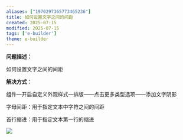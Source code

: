 ```yaml
---
aliases: ["1970297365773465236"]
title: 如何设置文字之间的间距
created: 2025-07-15
modified: 2025-07-15
tags: ['e-builder']
theme: e-builder
---
```


**问题描述：**

如何设置文字之间的间距

**解决方式：**

组件—开启自定义外观样式—排版——点击更多类型选项——添加文字阴影

字母间距：用于指定文本中字符之间的间距

首行缩进：用于指定文本第一行的缩进

![](f9573ae4600b84790dbda16dc327695c.jpg)